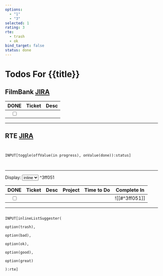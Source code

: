 ```yaml
---
options:
  - "1"
  - "3"
selected: 1
rating: 3
rte:
  - trash
  - ok
bind_target: false
status: done
---
```


# Todos For {{title}}

## FilmBank [JIRA](https://fincons.atlassian.net/jira/software/projects/DDS/boards/9/timeline)

|                     DONE                      | Ticket | Desc |
| :-------------------------------------------: | :----: | :--: |
| <input type="checkbox" unchecked id="abde39"> |  []()  |      |

---

## RTE [JIRA](https://ott-jira.finconsgroup.com/secure/RapidBoard.jspa?rapidView=1&projectKey=RTEBB&view=planning.nodetail&quickFilter=1)

```meta-bind


INPUT[toggle(offValue(in progress), onValue(done)):status]



```

---

Display: <select> <option>inline</option> <option>block</option> <option>flex</option> <option>grid</option> </select> ^3ff051

|                     DONE                      | Ticket | Desc | Project | Time to Do |  Complete In  |
| :-------------------------------------------: | :----: | ---- | :-----: | :--------: | :-----------: |
| <input type="checkbox" unchecked id="64f445"> |  []()  |      |         |            | ![[#^3ff051]] |

---

```meta-bind

INPUT[inlineListSuggester(

option(trash),

option(bad),

option(ok),

option(good),

option(great)

):rte]



```
